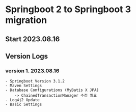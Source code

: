 # Springboot 2 to Springboot 3 migration

## Start 2023.08.16

## Version Logs

### version 1. 2023.08.16
```
- Springboot Version 3.1.2
- Maven Settings
- Database Configurations (MyBatis X JPA)
    -> ChainedTransactionManager 수정 필요
- Log4j2 Update
- Basic Settings
```
